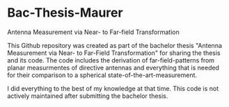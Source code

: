 # Bac-Thesis-Maurer
Antenna Measurement via Near- to Far-field Transformation

This Github repository was created as part of the bachelor thesis "Antenna Measurement via Near- to Far-Field Transformation" for sharing the thesis and its code.
The code includes the derivation of far-field-patterns from planar measurmentes of directive antennas and everything that is needed for their comparison to a spherical state-of-the-art-measurement.

I did everything to the best of my knowledge at that time. This code is not actively maintained after submitting the bachelor thesis.
